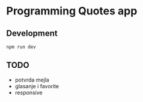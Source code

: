 # Programming Quotes app

## Development

```
npm run dev
```

## TODO

- potvrda mejla
- glasanje i favorite
- responsive
